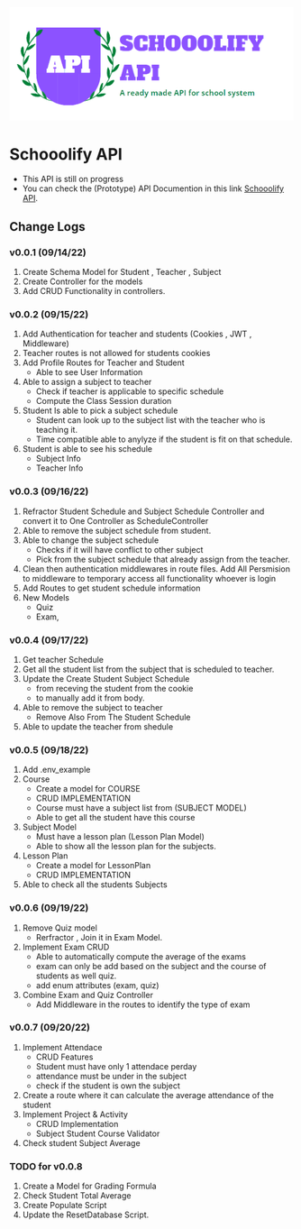 ![Alt text](https://raw.githubusercontent.com/JoemarDev/School-System-API/main/logo.png)
# Schooolify API

* This API is still on progress
* You can check the (Prototype) API Documention in this link [Schooolify API](https://documenter.getpostman.com/view/16604401/2s7Ymz8Ma7).


## Change Logs

### v0.0.1 (09/14/22)
1. Create Schema Model for Student , Teacher , Subject 
2. Create Controller for the models
3. Add CRUD Functionality in controllers.


### v0.0.2 (09/15/22)
1. Add Authentication for teacher and students (Cookies , JWT , Middleware)
2. Teacher routes is not allowed for students cookies
3. Add Profile Routes for Teacher and Student 
    - Able to see User Information
4. Able to assign a subject to teacher
    - Check if teacher is applicable to specific schedule
    - Compute the Class Session duration
5. Student Is able to pick a subject schedule
    - Student can look up to the subject list with the teacher who is teaching it.
    - Time compatible able to anylyze if the student is fit on that schedule.
6. Student is able to see his schedule 
    - Subject Info
    - Teacher Info


### v0.0.3 (09/16/22)
1. Refractor Student Schedule and Subject Schedule Controller and convert it to One Controller as ScheduleController
2. Able to remove the subject schedule from student.
3. Able to change the subject schedule 
    - Checks if it will have conflict to other subject
    - Pick from the subject schedule that already assign from the teacher.
4. Clean then authentication middlewares in route files. Add All Persmision to middleware to temporary access all functionality whoever is login
5. Add Routes to get student schedule information
6. New Models 
    - Quiz
    - Exam,

### v0.0.4 (09/17/22)
1. Get teacher Schedule
2. Get all the student list from the subject that is scheduled to teacher.
3. Update the Create Student Subject Schedule 
    - from receving the student from the cookie
    - to manually add it from body.
4. Able to remove the subject to teacher
    - Remove Also From The Student Schedule
5. Able to update the teacher from shedule


### v0.0.5 (09/18/22)
1. Add .env_example
2. Course
    - Create a model for COURSE
    - CRUD IMPLEMENTATION
    - Course must have a subject list from (SUBJECT MODEL)
    - Able to get all the student have this course
3. Subject Model 
    - Must have a lesson plan (Lesson Plan Model)
    - Able to show all the lesson plan for the subjects.
4. Lesson Plan
    - Create a model for LessonPlan
    - CRUD IMPLEMENTATION
5. Able to check all the students Subjects


### v0.0.6 (09/19/22)
1. Remove Quiz model 
    - Rerfractor , Join it in Exam Model.
2. Implement Exam CRUD
    - Able to automatically compute the average of the exams
    - exam can only be add based on the subject and the course of students as well quiz.
    - add enum attributes (exam, quiz)
3. Combine Exam and Quiz Controller 
    - Add Middleware in the routes to identify the type of exam


### v0.0.7 (09/20/22)
1. Implement Attendace 
    - CRUD Features
    - Student must have only 1 attendace perday
    - attendance must be under in the subject
    - check if the student is own the subject
2. Create a route where it can calculate the average attendance of the student
3. Implement Project & Activity
    - CRUD Implementation
    - Subject Student Course Validator
4. Check student Subject Average

### TODO for v0.0.8

1. Create a Model for Grading Formula
2. Check Student Total Average
3. Create Populate Script
4. Update the ResetDatabase Script.
